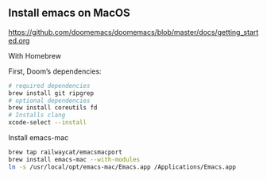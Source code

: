 ## Install emacs on MacOS

https://github.com/doomemacs/doomemacs/blob/master/docs/getting_started.org

With Homebrew

First, Doom’s dependencies:

```sh
# required dependencies
brew install git ripgrep
# optional dependencies
brew install coreutils fd
# Installs clang
xcode-select --install
```

Install emacs-mac

```sh
brew tap railwaycat/emacsmacport
brew install emacs-mac --with-modules
ln -s /usr/local/opt/emacs-mac/Emacs.app /Applications/Emacs.app
```

